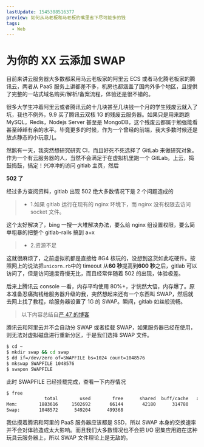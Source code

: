 ```yaml
---
lastUpdate: 1545308516377
preview: 如何从马老板和马老板的嘴里省下尽可能多的钱
tags:
  - Web
---
```


# 为你的 XX 云添加 SWAP

目前来讲云服务器大多数都采用马云老板家的阿里云 ECS 或者马化腾老板家的腾讯云，两者从 PaaS 服务上讲都差不多，机房也都涵盖了国内外多个地区，且提供了完整的一站式域名购买/解析/备案流程，体验还是很不错的。

很多大学生冲着阿里云或者腾讯云的十几块甚至几块钱一个月的学生残废云就入了坑，我也不例外，9.9 买了腾讯云双核 1G 的残废云服务器。如果只是用来跑跑 MySQL，Redis，Nodejs Server 甚至是 MongoDB，这个残废云都属于勉强能看甚至绰绰有余的水平。毕竟更多的时候，作为一个曾经的前端，我大多数时候还是放点静态的小玩意儿。

然鹅有一天，我突然想研究研究 CI，而且好死不死选择了 GitLab 来做研究对象。作为一个有云服务器的人，当然不会满足于在虚拟机里跑一个 GitLab。上云，捣鼓捣鼓，搞定！兴冲冲的访问 gitlab 主页，然后

**502 了**

经过多方查阅资料，gitlab 出现 502 绝大多数情况下是 2 个问题造成的

> - 1.如果 gitlab 运行在现有的 nginx 环境下，而 nginx 没有权限去访问 socket 文件。

这个太好解决了，bing 一搜一大堆解决办法，要么给 nginx 组设置权限，要么简单粗暴的把整个 gitlab-rails 搞到 a+x

> - 2.资源不足

这就很麻烦了，之前虚拟机都是直接给 8G4 核玩的，没想到这货如此吃硬件。按照网上的说法把`unicorn.rb`中的 timeout 从**60 秒**提高到**600 秒**之后，gitlab 可以访问了，但是访问速度奇慢无比，而且经常伴随着 502 的出现，体验极差。

后来上腾讯云 console 一看，内存平均使用 80%+，才恍然大悟，内存爆了。原本准备忍痛掏钱给服务器升级的我，突然想起来还有一个东西叫 SWAP，然后就去网上找了教程，给服务器设置了 1G 的 SWAP。瞬间，gitlab 如丝般流畅。

> 以下内容总结自[严 47 的博客](http://www.cnblogs.com/Yan47/p/5991910.html)

腾讯云和阿里云并不会自动分 SWAP 或者挂载 SWAP，如果服务器已经在使用，则无法对虚拟磁盘进行重新分区，于是我们选择 SWAP 文件。

```bash
$ cd ~
$ mkdir swap && cd swap
$ dd if=/dev/zero of=SWAPFILE bs=1024 count=1048576
$ mkswap SWAPFILE 1048576
$ swapon SWAPFILE
```

此时 SWAPFILE 已经挂载完成，查看一下内存情况

```bash
$ free
              total        used        free      shared  buff/cache   available
Mem:        1883616     1502692       66144       42180      314780      147616
Swap:       1048572      549204      499368
```

我估摸着腾讯和阿里的 PaaS 服务器应该都是 SSD，所以 SWAP 本身的交换速率并不会对体验造成太大影响。而且我们大多数情况也不会把 I/O 密集应用跑在这种玩具云服务器上，所以 SWAP 文件理论上是无敌的。
